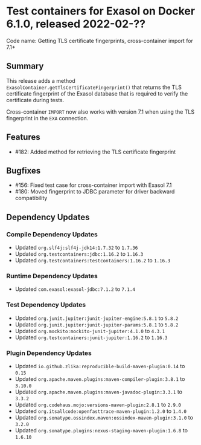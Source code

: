 # Test containers for Exasol on Docker 6.1.0, released 2022-02-??

Code name: Getting TLS certificate fingerprints, cross-container import for 7.1+

## Summary

This release adds a method `ExasolContainer.getTlsCertificateFingerprint()` that returns the TLS certificate fingerprint of the Exasol database that is required to verify the certificate during tests.

Cross-container `IMPORT` now also works with version 7.1 when using the TLS fingerprint in the `EXA` connection.

## Features

* #182: Added method for retrieving the TLS certificate fingerprint

## Bugfixes

* #156: Fixed test case for cross-container import with Exasol 7.1
* #180: Moved fingerprint to JDBC parameter for driver backward compatibility

## Dependency Updates

### Compile Dependency Updates

* Updated `org.slf4j:slf4j-jdk14:1.7.32` to `1.7.36`
* Updated `org.testcontainers:jdbc:1.16.2` to `1.16.3`
* Updated `org.testcontainers:testcontainers:1.16.2` to `1.16.3`

### Runtime Dependency Updates

* Updated `com.exasol:exasol-jdbc:7.1.2` to `7.1.4`

### Test Dependency Updates

* Updated `org.junit.jupiter:junit-jupiter-engine:5.8.1` to `5.8.2`
* Updated `org.junit.jupiter:junit-jupiter-params:5.8.1` to `5.8.2`
* Updated `org.mockito:mockito-junit-jupiter:4.1.0` to `4.3.1`
* Updated `org.testcontainers:junit-jupiter:1.16.2` to `1.16.3`

### Plugin Dependency Updates

* Updated `io.github.zlika:reproducible-build-maven-plugin:0.14` to `0.15`
* Updated `org.apache.maven.plugins:maven-compiler-plugin:3.8.1` to `3.10.0`
* Updated `org.apache.maven.plugins:maven-javadoc-plugin:3.3.1` to `3.3.2`
* Updated `org.codehaus.mojo:versions-maven-plugin:2.8.1` to `2.9.0`
* Updated `org.itsallcode:openfasttrace-maven-plugin:1.2.0` to `1.4.0`
* Updated `org.sonatype.ossindex.maven:ossindex-maven-plugin:3.1.0` to `3.2.0`
* Updated `org.sonatype.plugins:nexus-staging-maven-plugin:1.6.8` to `1.6.10`
